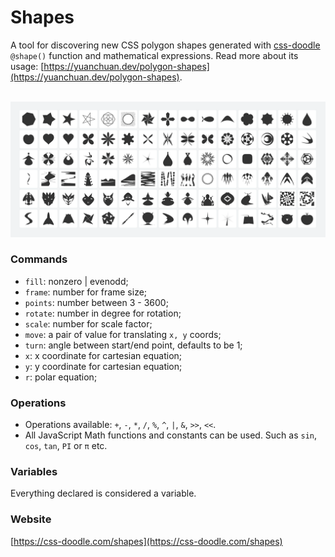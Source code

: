 # Shapes

A tool for discovering new CSS polygon shapes generated
with [css-doodle](https://css-doodle.com) `@shape()` function and mathematical expressions. Read more about its usage: [https://yuanchuan.dev/polygon-shapes](https://yuanchuan.dev/polygon-shapes).

<br/>
<a href="http://css-doodle.com/shapes">
  <img alt="screenshot of interface" src="screenshot.png?v2" />
</a><br/>

### Commands
* `fill`:  nonzero | evenodd;
* `frame`: number for frame size;
* `points`: number between 3 - 3600;
* `rotate`:  number in degree for rotation;
* `scale`: number for scale factor;
* `move`: a pair of value for translating <code>x, y</code> coords;
* `turn`: angle between start/end point, defaults to be 1;
* `x`: x coordinate for cartesian equation;
* `y`: y coordinate for cartesian equation;
* `r`: polar equation;


### Operations

* Operations available: `+`, `-`, `*`, `/`, `%`, `^`, `|`, `&`, `>>`, `<<`.
* All JavaScript Math functions and constants can be used. Such as `sin`, `cos`, `tan`, `PI` or `π` etc.

### Variables

  Everything declared is considered a variable.


### Website

[https://css-doodle.com/shapes](https://css-doodle.com/shapes)
